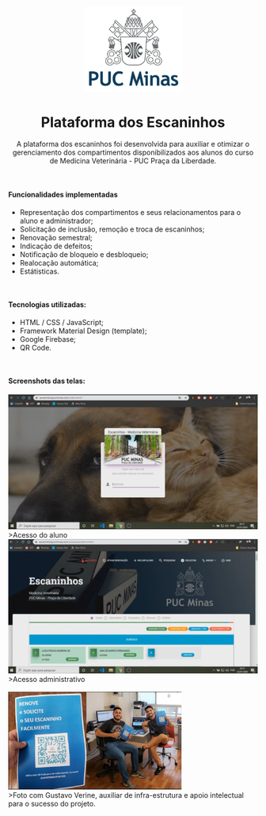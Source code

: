 <h3 align="center">
<img style="" width="200px" src="img/pucminaslogo.png">
</h3>

<h1 align="center">Plataforma dos Escaninhos</h1>
<p align="center">A plataforma dos escaninhos foi desenvolvida para auxiliar e otimizar o gerenciamento dos compartimentos disponibilizados aos alunos do curso de Medicina Veterinária - PUC Praça da Liberdade.</p><br>

<h4>Funcionalidades implementadas</h4>
<p>

- Representação dos compartimentos e seus relacionamentos para o aluno e administrador; 
- Solicitação de inclusão, remoção e troca de escaninhos;
- Renovação semestral; 
- Indicação de defeitos;
- Notificação de bloqueio e desbloqueio;
- Realocação automática; 
- Estátisticas.</p>
<br>

<h4>Tecnologias utilizadas:</h4>

- HTML / CSS / JavaScript;
- Framework Material Design (template);
- Google Firebase;
- QR Code.
<br>

<h4>Screenshots das telas:</h4>
<img src="img/2.png">
>Acesso do aluno
<img src="img/4.png">
>Acesso administrativo<br><br>
<img width="350px" src="img/1.png"><br>
>Foto com Gustavo Verine, auxiliar de infra-estrutura e apoio intelectual para o sucesso do projeto.